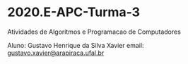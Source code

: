 # 2020.E-APC-Turma-3
Atividades de Algoritmos e Programacao de Computadores

Aluno: Gustavo Henrique da Silva Xavier
email: gustavo.xavier@arapiraca.ufal.br
